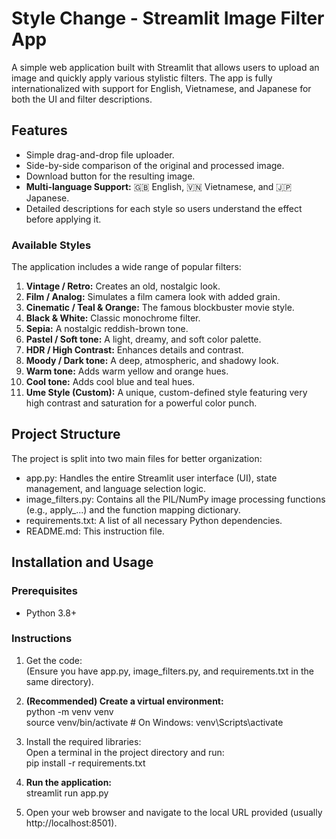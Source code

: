 # **Style Change \- Streamlit Image Filter App**

A simple web application built with Streamlit that allows users to upload an image and quickly apply various stylistic filters. The app is fully internationalized with support for English, Vietnamese, and Japanese for both the UI and filter descriptions.

## **Features**

* Simple drag-and-drop file uploader.  
* Side-by-side comparison of the original and processed image.  
* Download button for the resulting image.  
* **Multi-language Support:** 🇬🇧 English, 🇻🇳 Vietnamese, and 🇯🇵 Japanese.  
* Detailed descriptions for each style so users understand the effect before applying it.

### **Available Styles**

The application includes a wide range of popular filters:

1. **Vintage / Retro:** Creates an old, nostalgic look.  
2. **Film / Analog:** Simulates a film camera look with added grain.  
3. **Cinematic / Teal & Orange:** The famous blockbuster movie style.  
4. **Black & White:** Classic monochrome filter.  
5. **Sepia:** A nostalgic reddish-brown tone.  
6. **Pastel / Soft tone:** A light, dreamy, and soft color palette.  
7. **HDR / High Contrast:** Enhances details and contrast.  
8. **Moody / Dark tone:** A deep, atmospheric, and shadowy look.  
9. **Warm tone:** Adds warm yellow and orange hues.  
10. **Cool tone:** Adds cool blue and teal hues.  
11. **Ume Style (Custom):** A unique, custom-defined style featuring very high contrast and saturation for a powerful color punch.

## **Project Structure**

The project is split into two main files for better organization:

* app.py: Handles the entire Streamlit user interface (UI), state management, and language selection logic.  
* image\_filters.py: Contains all the PIL/NumPy image processing functions (e.g., apply\_...) and the function mapping dictionary.  
* requirements.txt: A list of all necessary Python dependencies.  
* README.md: This instruction file.

## **Installation and Usage**

### **Prerequisites**

* Python 3.8+

### **Instructions**

1. Get the code:  
   (Ensure you have app.py, image\_filters.py, and requirements.txt in the same directory).  
2. **(Recommended) Create a virtual environment:**  
   python \-m venv venv  
   source venv/bin/activate  \# On Windows: venv\\Scripts\\activate

3. Install the required libraries:  
   Open a terminal in the project directory and run:  
   pip install \-r requirements.txt

4. **Run the application:**  
   streamlit run app.py

5. Open your web browser and navigate to the local URL provided (usually http://localhost:8501).